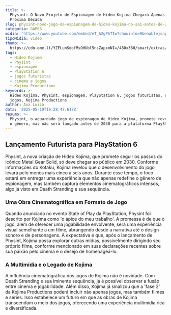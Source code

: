 ```yaml
---
title: >-
  Physint: O Novo Projeto de Espionagem de Hideo Kojima Chegará Apenas na
  Próxima Década
slug: physint-novo-jogo-de-espionagem-de-hideo-kojima-no-sai-antes-de-2030
categoria: GAMES
midia: 'https://www.youtube.com/embed/eT_A2gPhTIw?showinfo=0&enablejsapi=1'
tipoMidia: video
thumb: >-
  https://cdn.ome.lt/YZFLunSdofMsQHUbl5nsZapxmNI=/480x360/smart/extras/conteudos/omelete_THUMB_-_2025-05-19T122400.686.png
tags:
  - Hideo Kojima
  - Physint
  - espionagem
  - PlayStation 6
  - jogos futuristas
  - cinema e jogos
  - Kojima Productions
keywords: >-
  Hideo Kojima, Physint, espionagem, PlayStation 6, jogos futuristas, cinema e
  jogos, Kojima Productions
author: Ana Luiza
data: '2025-05-19T16:28:47.617Z'
resumo: >-
  Physint, o aguardado jogo de espionagem de Hideo Kojima, promete revolucionar
  o gênero, mas não será lançado antes de 2030 para a plataforma PlayStation 6.
---
```


## Lançamento Futurista para PlayStation 6

Physint, a nova criação de Hideo Kojima, que promete seguir os passos do icônico Metal Gear Solid, só deve chegar ao público em 2030. Conforme informações do Kotaku, Kojima revelou que o desenvolvimento do jogo levará pelo menos mais cinco a seis anos. Durante esse tempo, o foco estará em entregar uma experiência que não apenas redefine o gênero de espionagem, mas também captura elementos cinematográficos intensos, algo já visto em Death Stranding e sua sequência.

### Uma Obra Cinematográfica em Formato de Jogo

Quando anunciado no evento State of Play da PlayStation, Physint foi descrito por Kojima como 'o ápice do meu trabalho'. A promessa é de que o jogo, além de oferecer uma jogabilidade envolvente, será uma experiência visual semelhante a um filme, abrangendo desde a narrativa até o design sonoro e de personagens. A expectativa é que, após o lançamento de Physint, Kojima possa explorar outras mídias, possivelmente dirigindo seu próprio filme, conforme mencionado em suas declarações recentes sobre sua paixão pelo cinema e o desejo de homenageá-lo.

### A Multimídia e o Legado de Kojima

A influência cinematográfica nos jogos de Kojima não é novidade. Com Death Stranding e sua iminente sequência, já é possível observar a fusão entre cinema e jogabilidade. Além disso, Kojima já sinalizou que a 'fase 2' da Kojima Productions poderá incluir não apenas jogos, mas também filmes e séries. Isso estabelece um futuro em que as obras de Kojima transcendam o meio dos jogos, oferecendo uma experiência multimídia rica e diversificada.
